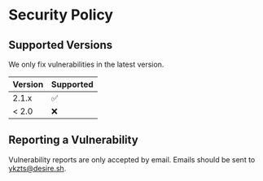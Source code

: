 # Security Policy

## Supported Versions

We only fix vulnerabilities in the latest version.

| Version | Supported          |
| ------- | ------------------ |
| 2.1.x   | :white_check_mark: |
| < 2.0   | :x:                |

## Reporting a Vulnerability

Vulnerability reports are only accepted by email.
Emails should be sent to ykzts@desire.sh.
